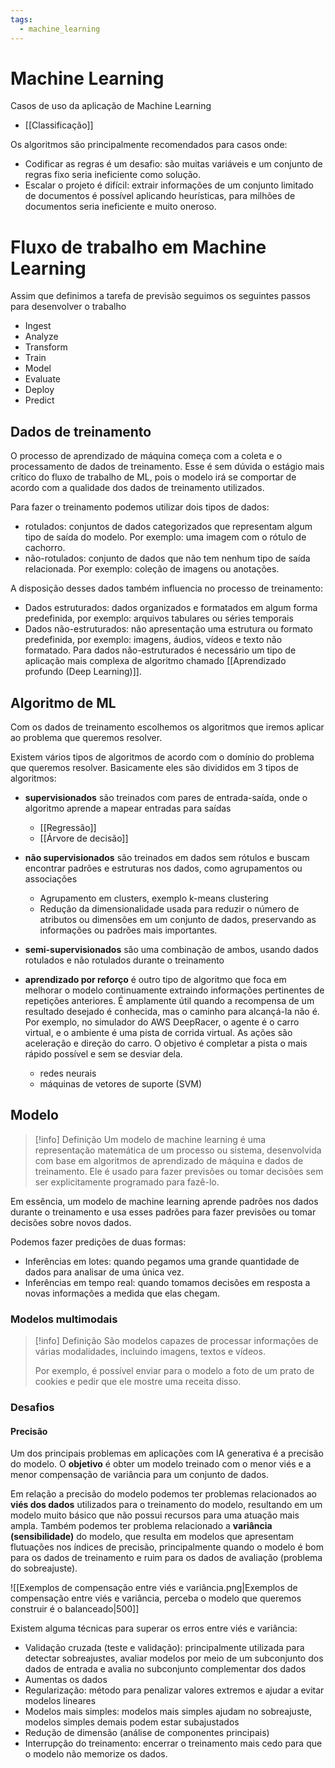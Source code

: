 ```yaml
---
tags:
  - machine_learning
---
```

# Machine Learning

Casos de uso da aplicação de Machine Learning

- [[Classificação]]

Os algoritmos são principalmente recomendados para casos onde:

- Codificar as regras é um desafio: são muitas variáveis e um conjunto de regras fixo seria ineficiente como solução.
- Escalar o projeto é difícil: extrair informações de um conjunto limitado de documentos é possível aplicando heurísticas, para milhões de documentos seria ineficiente e muito oneroso.

# Fluxo de trabalho em Machine Learning

Assim que definimos a tarefa de previsão seguimos os seguintes passos para desenvolver o trabalho

- Ingest
- Analyze
- Transform
- Train
- Model
- Evaluate
- Deploy
- Predict

## Dados de treinamento

O processo de aprendizado de máquina começa com a coleta e o processamento de dados de treinamento. Esse é sem dúvida o estágio mais crítico do fluxo de trabalho de ML, pois o modelo irá se comportar de acordo com a qualidade dos dados de treinamento utilizados.

Para fazer o treinamento podemos utilizar dois tipos de dados:

- rotulados: conjuntos de dados categorizados que representam algum tipo de saída do modelo. Por exemplo: uma imagem com o rótulo de cachorro.
- não-rotulados: conjunto de dados que não tem nenhum tipo de saída relacionada. Por exemplo: coleção de imagens ou anotações.

A disposição desses dados também influencia no processo de treinamento:

- Dados estruturados: dados organizados e formatados em algum forma predefinida, por exemplo: arquivos tabulares ou séries temporais
- Dados não-estruturados: não apresentação uma estrutura ou formato predefinida, por exemplo: imagens, áudios, vídeos e texto não formatado. Para dados não-estruturados é necessário um tipo de aplicação mais complexa de algoritmo chamado [[Aprendizado profundo (Deep Learning)]].
## Algoritmo de ML

Com os dados de treinamento escolhemos os algoritmos que iremos aplicar ao problema que queremos resolver.

Existem vários tipos de algoritmos de acordo com o domínio do problema que queremos resolver. Basicamente eles são divididos em 3 tipos de algoritmos:

- **supervisionados** são treinados com pares de entrada-saída, onde o algoritmo aprende a mapear entradas para saídas
	- [[Regressão]]
	- [[Árvore de decisão]]

- **não supervisionados** são treinados em dados sem rótulos e buscam encontrar padrões e estruturas nos dados, como agrupamentos ou associações
	- Agrupamento em clusters, exemplo k-means clustering
	- Redução da dimensionalidade usada para reduzir o número de atributos ou dimensões em um conjunto de dados, preservando as informações ou padrões mais importantes.

- **semi-supervisionados** são uma combinação de ambos, usando dados rotulados e não rotulados durante o treinamento

- **aprendizado por reforço** é outro tipo de algoritmo que foca em melhorar o modelo continuamente extraindo informações pertinentes de repetições anteriores. É amplamente útil quando a recompensa de um resultado desejado é conhecida, mas o caminho para alcançá-la não é. Por exemplo, no simulador do AWS DeepRacer, o agente é o carro virtual, e o ambiente é uma pista de corrida virtual. As ações são aceleração e direção do carro. O objetivo é completar a pista o mais rápido possível e sem se desviar dela.
	- redes neurais
	- máquinas de vetores de suporte (SVM)

## Modelo

> [!info] Definição
> Um modelo de machine learning é uma representação matemática de um processo ou sistema, desenvolvida com base em algoritmos de aprendizado de máquina e dados de treinamento. Ele é usado para fazer previsões ou tomar decisões sem ser explicitamente programado para fazê-lo.

 Em essência, um modelo de machine learning aprende padrões nos dados durante o treinamento e usa esses padrões para fazer previsões ou tomar decisões sobre novos dados.

Podemos fazer predições de duas formas:

- Inferências em lotes: quando pegamos uma grande quantidade de dados para analisar de uma única vez.
- Inferências em tempo real: quando tomamos decisões em resposta a novas informações a medida que elas chegam.

### Modelos multimodais

> [!info] Definição
> São modelos capazes de processar informações de várias modalidades, incluindo imagens, textos e vídeos.
> 
> Por exemplo, é possível enviar para o modelo a foto de um prato de cookies e pedir que ele mostre uma receita disso.


### Desafios

#### Precisão

Um dos principais problemas em aplicações com IA generativa é a precisão do modelo. O **objetivo** é obter um modelo treinado com o menor viés e a menor compensação de variância para um conjunto de dados.
 
Em relação a precisão do modelo podemos ter problemas relacionados ao **viés dos dados** utilizados para o treinamento do modelo, resultando em um modelo muito básico que não possui recursos para uma atuação mais ampla. Também podemos ter problema relacionado a **variância (sensibilidade)** do modelo, que resulta em modelos que apresentam flutuações nos índices de precisão, principalmente quando o modelo é bom para os dados de treinamento e ruim para os dados de avaliação (problema do sobreajuste). 


![[Exemplos de compensação entre viés e variância.png|Exemplos de compensação entre viés e variância, perceba o modelo que queremos construir é o balanceado|500]]

Existem alguma técnicas para superar os erros entre viés e variância:

- Validação cruzada (teste e validação): principalmente utilizada para detectar sobreajustes, avaliar modelos por meio de um subconjunto dos dados de entrada e avalia no subconjunto complementar dos dados
- Aumentas os dados
- Regularização: método para penalizar valores extremos e ajudar a evitar modelos lineares
- Modelos mais simples: modelos mais simples ajudam no sobreajuste, modelos simples demais podem estar subajustados
- Redução de dimensão (análise de componentes principais)
- Interrupção do treinamento: encerrar o treinamento mais cedo para que o modelo não memorize os dados.
